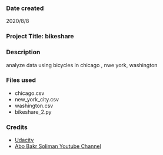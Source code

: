 ### Date created
2020/8/8

### Project Title: bikeshare

### Description
analyze data using bicycles in chicago , nwe york, washington

### Files used
- chicago.csv
- new_york_city.csv
- washington.csv
- bikeshare_2.py

### Credits
- [Udacity](https://classroom.udacity.com/nanodegrees/nd104/parts/912d84b6-bf81-4311-8e00-b3b2f63dc965/modules/90163ae6-479b-42ef-a088-e5c5f4c10101/lessons/ffd30796-2065-420f-90be-97ff6d02ba24/concepts/7f6f1abe-43b3-4af1-9ca0-a7414ff3120f)
- [Abo Bakr Soliman Youtube Channel](https://www.youtube.com/watch?v=3ISW655DemU&list=PLvLvlVqNQGHCb2_ygmr1DQOMOv0yXp84F)
